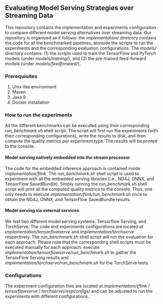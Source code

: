 ## Evaluating Model Serving Strategies over Streaming Data

This repository contains the implementation and experiments configuration to compare different model serving alternatives over streaming data. Our repository is organized as it follows: the _implementation/_ diretcory contains the code for all the benchmarked pipelines, alonside the scripts to run the experiments and the corresponding evaluation configurations. The _models/_ directory contains: (1) the scripts used to train the TensorFlow and PyTorch models (under _models/training/_), and (2) the pre-trained feed-forward models (under _models/feedforward/_).

### Prerequisites

1. Unix-like environment
2. Maven
3. Java 8
4. Docker installation

### How to run the experiments
All the different benchmarks can be executed using their corresponding _run_benchmark.sh_ shell script. The script will first run the experiments (with their corresponding configurations), write the results to disk, and then compute the quality metrics per experiment type. The results will be printed to the console.

#### Model serving natively embedded into the stream processor
The code for the embedded inference approach is contained inside _implementation/flink_. The _run_benchmark.sh_ shell script is used to experiment with all the embedded serving libraries (i.e., ND4J, ONNX, and TensorFlow SavedBundle). Simply running the _run_benchmark.sh_ shell script will print all the computed quality metrics to the console. Thus, one only needs to execute _implementation/flink/run_benchmark.sh_ once to obtain the ND4J, ONNX, and TensorFlow SavedBundle results.

#### Model serving via external services
We test two different model serving systems: Tensorflow Serving, and TorchServe. The code and experiments configurations are located at  _implementation/tensorflowserve_ and _implementation/torchserve_ respectively. The _run_benchmark.sh_ shell script will run the evaluation for each approach. Please note that the corresponding shell scripts must be executed manually for each approach: execute _implementation/tensorflowserve/run_benchmark.sh_ to gather the TensorFlow Serving results and _implementation/torchserve/run_benchmark.sh_ for the TorchServe tests.

### Configurations
The experiment configuration files are located at _implementation/{flink | tensorflowserve | torchserve}/expconfigs/_ and can be adjusted to run the experiments with different configurations.
